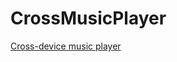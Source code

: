 # CrossMusicPlayer
[Cross-device music player](https://jinshulumengchuang.github.io/pages/cmp.html)
